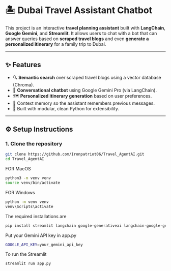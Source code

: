 # 🏝️ Dubai Travel Assistant Chatbot

This project is an interactive **travel planning assistant** built with **LangChain**, **Google Gemini**, and **Streamlit**. It allows users to chat with a bot that can answer queries based on **scraped travel blogs** and even **generate a personalized itinerary** for a family trip to Dubai.

---

## ✨ Features

- 🔍 **Semantic search** over scraped travel blogs using a vector database (Chroma).
- 💬 **Conversational chatbot** using Google Gemini Pro (via LangChain).
- 🗺️ **Personalized itinerary generation** based on user preferences.
- 🧠 Context memory so the assistant remembers previous messages.
- 🧾 Built with modular, clean Python for extensibility.

---

## ⚙️ Setup Instructions

### 1. Clone the repository
```bash
git clone https://github.com/Ironpatriot06/Travel_AgentAI.git
cd Travel_AgentAI
```

FOR MacOS
```bash
python3 -m venv venv
source venv/bin/activate
```

FOR Windows
```bash
python -m venv venv
venv\Scripts\activate
```
The required installations are
```bash
pip install streamlit langchain google-generativeai langchain-google-genai chromadb tiktoken
```

Put your Gemini API key in app.py 
```bash
GOOGLE_API_KEY=your_gemini_api_key
```

To run the Streamlit 
```bash
streamlit run app.py
```
